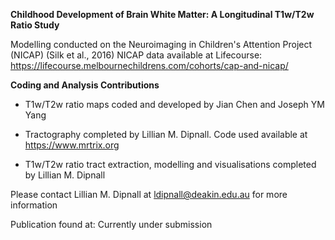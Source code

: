 **Childhood Development of Brain White Matter: A Longitudinal T1w/T2w Ratio Study**

Modelling conducted on the Neuroimaging in Children's Attention Project (NICAP) (Silk et al., 2016)
NICAP data available at Lifecourse: https://lifecourse.melbournechildrens.com/cohorts/cap-and-nicap/

**Coding and Analysis Contributions**
- T1w/T2w ratio maps coded and developed by Jian Chen and Joseph YM Yang

- Tractography completed by Lillian M. Dipnall. Code used available at https://www.mrtrix.org

- T1w/T2w ratio tract extraction, modelling and visualisations completed by Lillian M. Dipnall 

Please contact Lillian M. Dipnall at ldipnall@deakin.edu.au for more information

Publication found at: Currently under submission
